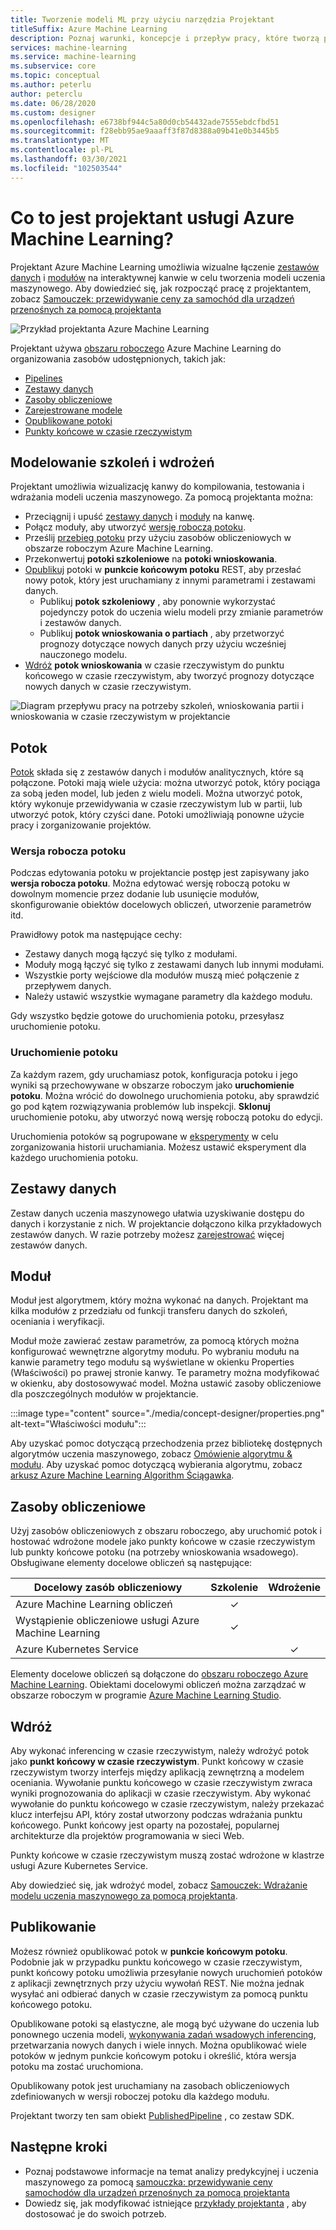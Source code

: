 ```yaml
---
title: Tworzenie modeli ML przy użyciu narzędzia Projektant
titleSuffix: Azure Machine Learning
description: Poznaj warunki, koncepcje i przepływ pracy, które tworzą projektanta dla Azure Machine Learning.
services: machine-learning
ms.service: machine-learning
ms.subservice: core
ms.topic: conceptual
ms.author: peterlu
author: peterclu
ms.date: 06/28/2020
ms.custom: designer
ms.openlocfilehash: e6738bf944c5a80d0cb54432ade7555ebdcfbd51
ms.sourcegitcommit: f28ebb95ae9aaaff3f87d8388a09b41e0b3445b5
ms.translationtype: MT
ms.contentlocale: pl-PL
ms.lasthandoff: 03/30/2021
ms.locfileid: "102503544"
---
```

# <a name="what-is-azure-machine-learning-designer"></a>Co to jest projektant usługi Azure Machine Learning? 


Projektant Azure Machine Learning umożliwia wizualne łączenie [zestawów danych](#datasets) i [modułów](#module) na interaktywnej kanwie w celu tworzenia modeli uczenia maszynowego. Aby dowiedzieć się, jak rozpocząć pracę z projektantem, zobacz [Samouczek: przewidywanie ceny za samochód dla urządzeń przenośnych za pomocą projektanta](tutorial-designer-automobile-price-train-score.md)

![Przykład projektanta Azure Machine Learning](./media/concept-designer/designer-drag-and-drop.gif)

Projektant używa [obszaru roboczego](concept-workspace.md) Azure Machine Learning do organizowania zasobów udostępnionych, takich jak:

+ [Pipelines](#pipeline)
+ [Zestawy danych](#datasets)
+ [Zasoby obliczeniowe](#compute)
+ [Zarejestrowane modele](concept-azure-machine-learning-architecture.md#models)
+ [Opublikowane potoki](#publish)
+ [Punkty końcowe w czasie rzeczywistym](#deploy)

## <a name="model-training-and-deployment"></a>Modelowanie szkoleń i wdrożeń

Projektant umożliwia wizualizację kanwy do kompilowania, testowania i wdrażania modeli uczenia maszynowego. Za pomocą projektanta można:

+ Przeciągnij i upuść [zestawy danych](#datasets) i [moduły](#module) na kanwę.
+ Połącz moduły, aby utworzyć [wersję roboczą potoku](#pipeline-draft).
+ Prześlij [przebieg potoku](#pipeline-run) przy użyciu zasobów obliczeniowych w obszarze roboczym Azure Machine Learning.
+ Przekonwertuj **potoki szkoleniowe** na **potoki wnioskowania**.
+ [Opublikuj](#publish) potoki w **punkcie końcowym potoku** REST, aby przesłać nowy potok, który jest uruchamiany z innymi parametrami i zestawami danych.
    + Publikuj **potok szkoleniowy** , aby ponownie wykorzystać pojedynczy potok do uczenia wielu modeli przy zmianie parametrów i zestawów danych.
    + Publikuj **potok wnioskowania o partiach** , aby przetworzyć prognozy dotyczące nowych danych przy użyciu wcześniej nauczonego modelu.
+ [Wdróż](#deploy) **potok wnioskowania** w czasie rzeczywistym do punktu końcowego w czasie rzeczywistym, aby tworzyć prognozy dotyczące nowych danych w czasie rzeczywistym.

![Diagram przepływu pracy na potrzeby szkoleń, wnioskowania partii i wnioskowania w czasie rzeczywistym w projektancie](./media/concept-designer/designer-workflow-diagram.png)

## <a name="pipeline"></a>Potok

[Potok](concept-azure-machine-learning-architecture.md#ml-pipelines) składa się z zestawów danych i modułów analitycznych, które są połączone. Potoki mają wiele użycia: można utworzyć potok, który pociąga za sobą jeden model, lub jeden z wielu modeli. Można utworzyć potok, który wykonuje przewidywania w czasie rzeczywistym lub w partii, lub utworzyć potok, który czyści dane. Potoki umożliwiają ponowne użycie pracy i zorganizowanie projektów.

### <a name="pipeline-draft"></a>Wersja robocza potoku

Podczas edytowania potoku w projektancie postęp jest zapisywany jako **wersja robocza potoku**. Można edytować wersję roboczą potoku w dowolnym momencie przez dodanie lub usunięcie modułów, skonfigurowanie obiektów docelowych obliczeń, utworzenie parametrów itd.

Prawidłowy potok ma następujące cechy:

* Zestawy danych mogą łączyć się tylko z modułami.
* Moduły mogą łączyć się tylko z zestawami danych lub innymi modułami.
* Wszystkie porty wejściowe dla modułów muszą mieć połączenie z przepływem danych.
* Należy ustawić wszystkie wymagane parametry dla każdego modułu.

Gdy wszystko będzie gotowe do uruchomienia potoku, przesyłasz uruchomienie potoku.

### <a name="pipeline-run"></a>Uruchomienie potoku

Za każdym razem, gdy uruchamiasz potok, konfiguracja potoku i jego wyniki są przechowywane w obszarze roboczym jako **uruchomienie potoku**. Można wrócić do dowolnego uruchomienia potoku, aby sprawdzić go pod kątem rozwiązywania problemów lub inspekcji. **Sklonuj** uruchomienie potoku, aby utworzyć nową wersję roboczą potoku do edycji.

Uruchomienia potoków są pogrupowane w [eksperymenty](concept-azure-machine-learning-architecture.md#experiments) w celu zorganizowania historii uruchamiania. Możesz ustawić eksperyment dla każdego uruchomienia potoku. 

## <a name="datasets"></a>Zestawy danych

Zestaw danych uczenia maszynowego ułatwia uzyskiwanie dostępu do danych i korzystanie z nich. W projektancie dołączono kilka przykładowych zestawów danych. W razie potrzeby możesz [zarejestrować](how-to-create-register-datasets.md) więcej zestawów danych.

## <a name="module"></a>Moduł

Moduł jest algorytmem, który można wykonać na danych. Projektant ma kilka modułów z przedziału od funkcji transferu danych do szkoleń, oceniania i weryfikacji.

Moduł może zawierać zestaw parametrów, za pomocą których można konfigurować wewnętrzne algorytmy modułu. Po wybraniu modułu na kanwie parametry tego modułu są wyświetlane w okienku Properties (Właściwości) po prawej stronie kanwy. Te parametry można modyfikować w okienku, aby dostosowywać model. Można ustawić zasoby obliczeniowe dla poszczególnych modułów w projektancie. 

:::image type="content" source="./media/concept-designer/properties.png" alt-text="Właściwości modułu":::


Aby uzyskać pomoc dotyczącą przechodzenia przez bibliotekę dostępnych algorytmów uczenia maszynowego, zobacz [Omówienie algorytmu & modułu](algorithm-module-reference/module-reference.md). Aby uzyskać pomoc dotyczącą wybierania algorytmu, zobacz [arkusz Azure Machine Learning Algorithm Ściągawka](algorithm-cheat-sheet.md).

## <a name="compute-resources"></a><a name="compute"></a> Zasoby obliczeniowe

Użyj zasobów obliczeniowych z obszaru roboczego, aby uruchomić potok i hostować wdrożone modele jako punkty końcowe w czasie rzeczywistym lub punkty końcowe potoku (na potrzeby wnioskowania wsadowego). Obsługiwane elementy docelowe obliczeń są następujące:

| Docelowy zasób obliczeniowy | Szkolenie | Wdrożenie |
| ---- |:----:|:----:|
| Azure Machine Learning obliczeń | ✓ | |
| Wystąpienie obliczeniowe usługi Azure Machine Learning | ✓ | |
| Azure Kubernetes Service | | ✓ |

Elementy docelowe obliczeń są dołączone do [obszaru roboczego Azure Machine Learning](concept-workspace.md). Obiektami docelowymi obliczeń można zarządzać w obszarze roboczym w programie [Azure Machine Learning Studio](https://ml.azure.com).

## <a name="deploy"></a>Wdróż

Aby wykonać inferencing w czasie rzeczywistym, należy wdrożyć potok jako **punkt końcowy w czasie rzeczywistym**. Punkt końcowy w czasie rzeczywistym tworzy interfejs między aplikacją zewnętrzną a modelem oceniania. Wywołanie punktu końcowego w czasie rzeczywistym zwraca wyniki prognozowania do aplikacji w czasie rzeczywistym. Aby wykonać wywołanie do punktu końcowego w czasie rzeczywistym, należy przekazać klucz interfejsu API, który został utworzony podczas wdrażania punktu końcowego. Punkt końcowy jest oparty na pozostałej, popularnej architekturze dla projektów programowania w sieci Web.

Punkty końcowe w czasie rzeczywistym muszą zostać wdrożone w klastrze usługi Azure Kubernetes Service.

Aby dowiedzieć się, jak wdrożyć model, zobacz [Samouczek: Wdrażanie modelu uczenia maszynowego za pomocą projektanta](tutorial-designer-automobile-price-deploy.md).

## <a name="publish"></a>Publikowanie

Możesz również opublikować potok w **punkcie końcowym potoku**. Podobnie jak w przypadku punktu końcowego w czasie rzeczywistym, punkt końcowy potoku umożliwia przesyłanie nowych uruchomień potoków z aplikacji zewnętrznych przy użyciu wywołań REST. Nie można jednak wysyłać ani odbierać danych w czasie rzeczywistym za pomocą punktu końcowego potoku.

Opublikowane potoki są elastyczne, ale mogą być używane do uczenia lub ponownego uczenia modeli, [wykonywania zadań wsadowych inferencing](how-to-run-batch-predictions-designer.md), przetwarzania nowych danych i wiele innych. Można opublikować wiele potoków w jednym punkcie końcowym potoku i określić, która wersja potoku ma zostać uruchomiona.

Opublikowany potok jest uruchamiany na zasobach obliczeniowych zdefiniowanych w wersji roboczej potoku dla każdego modułu.

Projektant tworzy ten sam obiekt [PublishedPipeline](/python/api/azureml-pipeline-core/azureml.pipeline.core.graph.publishedpipeline) , co zestaw SDK.

## <a name="next-steps"></a>Następne kroki

* Poznaj podstawowe informacje na temat analizy predykcyjnej i uczenia maszynowego za pomocą [samouczka: przewidywanie ceny samochodów dla urządzeń przenośnych za pomocą projektanta](tutorial-designer-automobile-price-train-score.md)
* Dowiedz się, jak modyfikować istniejące [przykłady projektanta](samples-designer.md) , aby dostosować je do swoich potrzeb.